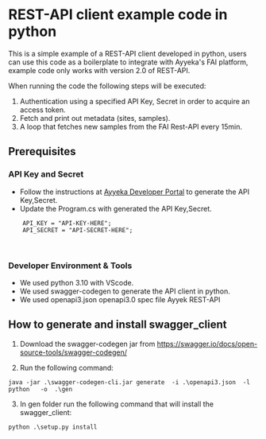 # REST-API client example code in python

This is a simple example of a REST-API client developed in python, users can use this code as a boilerplate to integrate with Ayyeka's FAI platform, example code only works with version 2.0 of REST-API.

When running the code the following steps will be executed:
1. Authentication using a specified API Key, Secret in order to acquire an access token.
2. Fetch and print out metadata (sites, samples).
3. A loop that fetches new samples from the FAI Rest-API every 15min.

## Prerequisites

### API Key and Secret
* Follow the instructions at [Ayyeka Developer Portal](https://developer.ayyeka.com/docs/authentication) to generate the API Key,Secret.
* Update the Program.cs with generated the API Key,Secret.

```
    API_KEY = "API-KEY-HERE";
    API_SECRET = "API-SECRET-HERE";

```
    

### Developer Environment & Tools

* We used python 3.10 with VScode.
* We used swagger-codegen to generate the API client in python.
* We used openapi3.json openapi3.0 spec file Ayyek REST-API


## How to generate and install swagger_client
1. Download the swagger-codegen jar from https://swagger.io/docs/open-source-tools/swagger-codegen/

2. Run the following command:
```
java -jar .\swagger-codegen-cli.jar generate  -i .\openapi3.json  -l python   -o  .\gen

```
3. In gen folder run the following command that will install the swagger_client:
```
python .\setup.py install
```
